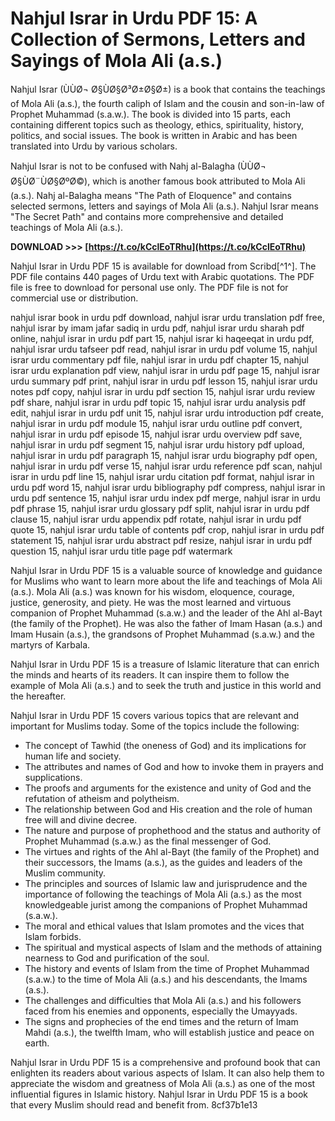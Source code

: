 # Nahjul Israr in Urdu PDF 15: A Collection of Sermons, Letters and Sayings of Mola Ali (a.s.)
  
Nahjul Israr (ÙÙØ¬ Ø§ÙØ§Ø³Ø±Ø§Ø±) is a book that contains the teachings of Mola Ali (a.s.), the fourth caliph of Islam and the cousin and son-in-law of Prophet Muhammad (s.a.w.). The book is divided into 15 parts, each containing different topics such as theology, ethics, spirituality, history, politics, and social issues. The book is written in Arabic and has been translated into Urdu by various scholars.
  
Nahjul Israr is not to be confused with Nahj al-Balagha (ÙÙØ¬ Ø§ÙØ¨ÙØ§ØºØ©), which is another famous book attributed to Mola Ali (a.s.). Nahj al-Balagha means "The Path of Eloquence" and contains selected sermons, letters and sayings of Mola Ali (a.s.). Nahjul Israr means "The Secret Path" and contains more comprehensive and detailed teachings of Mola Ali (a.s.).
 
**DOWNLOAD &gt;&gt;&gt; [https://t.co/kCclEoTRhu](https://t.co/kCclEoTRhu)**


  
Nahjul Israr in Urdu PDF 15 is available for download from Scribd[^1^]. The PDF file contains 440 pages of Urdu text with Arabic quotations. The PDF file is free to download for personal use only. The PDF file is not for commercial use or distribution.
 
nahjul israr book in urdu pdf download,  nahjul israr urdu translation pdf free,  nahjul israr by imam jafar sadiq in urdu pdf,  nahjul israr urdu sharah pdf online,  nahjul israr in urdu pdf part 15,  nahjul israr ki haqeeqat in urdu pdf,  nahjul israr urdu tafseer pdf read,  nahjul israr in urdu pdf volume 15,  nahjul israr urdu commentary pdf file,  nahjul israr in urdu pdf chapter 15,  nahjul israr urdu explanation pdf view,  nahjul israr in urdu pdf page 15,  nahjul israr urdu summary pdf print,  nahjul israr in urdu pdf lesson 15,  nahjul israr urdu notes pdf copy,  nahjul israr in urdu pdf section 15,  nahjul israr urdu review pdf share,  nahjul israr in urdu pdf topic 15,  nahjul israr urdu analysis pdf edit,  nahjul israr in urdu pdf unit 15,  nahjul israr urdu introduction pdf create,  nahjul israr in urdu pdf module 15,  nahjul israr urdu outline pdf convert,  nahjul israr in urdu pdf episode 15,  nahjul israr urdu overview pdf save,  nahjul israr in urdu pdf segment 15,  nahjul israr urdu history pdf upload,  nahjul israr in urdu pdf paragraph 15,  nahjul israr urdu biography pdf open,  nahjul israr in urdu pdf verse 15,  nahjul israr urdu reference pdf scan,  nahjul israr in urdu pdf line 15,  nahjul israr urdu citation pdf format,  nahjul israr in urdu pdf word 15,  nahjul israr urdu bibliography pdf compress,  nahjul israr in urdu pdf sentence 15,  nahjul israr urdu index pdf merge,  nahjul israr in urdu pdf phrase 15,  nahjul israr urdu glossary pdf split,  nahjul israr in urdu pdf clause 15,  nahjul israr urdu appendix pdf rotate,  nahjul israr in urdu pdf quote 15,  nahjul israr urdu table of contents pdf crop,  nahjul israr in urdu pdf statement 15,  nahjul israr urdu abstract pdf resize,  nahjul israr in urdu pdf question 15,  nahjul israr urdu title page pdf watermark
  
Nahjul Israr in Urdu PDF 15 is a valuable source of knowledge and guidance for Muslims who want to learn more about the life and teachings of Mola Ali (a.s.). Mola Ali (a.s.) was known for his wisdom, eloquence, courage, justice, generosity, and piety. He was the most learned and virtuous companion of Prophet Muhammad (s.a.w.) and the leader of the Ahl al-Bayt (the family of the Prophet). He was also the father of Imam Hasan (a.s.) and Imam Husain (a.s.), the grandsons of Prophet Muhammad (s.a.w.) and the martyrs of Karbala.
  
Nahjul Israr in Urdu PDF 15 is a treasure of Islamic literature that can enrich the minds and hearts of its readers. It can inspire them to follow the example of Mola Ali (a.s.) and to seek the truth and justice in this world and the hereafter.
  
Nahjul Israr in Urdu PDF 15 covers various topics that are relevant and important for Muslims today. Some of the topics include the following:
  
- The concept of Tawhid (the oneness of God) and its implications for human life and society.
- The attributes and names of God and how to invoke them in prayers and supplications.
- The proofs and arguments for the existence and unity of God and the refutation of atheism and polytheism.
- The relationship between God and His creation and the role of human free will and divine decree.
- The nature and purpose of prophethood and the status and authority of Prophet Muhammad (s.a.w.) as the final messenger of God.
- The virtues and rights of the Ahl al-Bayt (the family of the Prophet) and their successors, the Imams (a.s.), as the guides and leaders of the Muslim community.
- The principles and sources of Islamic law and jurisprudence and the importance of following the teachings of Mola Ali (a.s.) as the most knowledgeable jurist among the companions of Prophet Muhammad (s.a.w.).
- The moral and ethical values that Islam promotes and the vices that Islam forbids.
- The spiritual and mystical aspects of Islam and the methods of attaining nearness to God and purification of the soul.
- The history and events of Islam from the time of Prophet Muhammad (s.a.w.) to the time of Mola Ali (a.s.) and his descendants, the Imams (a.s.).
- The challenges and difficulties that Mola Ali (a.s.) and his followers faced from his enemies and opponents, especially the Umayyads.
- The signs and prophecies of the end times and the return of Imam Mahdi (a.s.), the twelfth Imam, who will establish justice and peace on earth.

Nahjul Israr in Urdu PDF 15 is a comprehensive and profound book that can enlighten its readers about various aspects of Islam. It can also help them to appreciate the wisdom and greatness of Mola Ali (a.s.) as one of the most influential figures in Islamic history. Nahjul Israr in Urdu PDF 15 is a book that every Muslim should read and benefit from.
 8cf37b1e13
 
